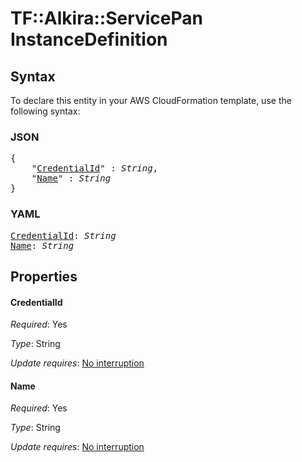 # TF::Alkira::ServicePan InstanceDefinition

## Syntax

To declare this entity in your AWS CloudFormation template, use the following syntax:

### JSON

<pre>
{
    "<a href="#credentialid" title="CredentialId">CredentialId</a>" : <i>String</i>,
    "<a href="#name" title="Name">Name</a>" : <i>String</i>
}
</pre>

### YAML

<pre>
<a href="#credentialid" title="CredentialId">CredentialId</a>: <i>String</i>
<a href="#name" title="Name">Name</a>: <i>String</i>
</pre>

## Properties

#### CredentialId

_Required_: Yes

_Type_: String

_Update requires_: [No interruption](https://docs.aws.amazon.com/AWSCloudFormation/latest/UserGuide/using-cfn-updating-stacks-update-behaviors.html#update-no-interrupt)

#### Name

_Required_: Yes

_Type_: String

_Update requires_: [No interruption](https://docs.aws.amazon.com/AWSCloudFormation/latest/UserGuide/using-cfn-updating-stacks-update-behaviors.html#update-no-interrupt)

